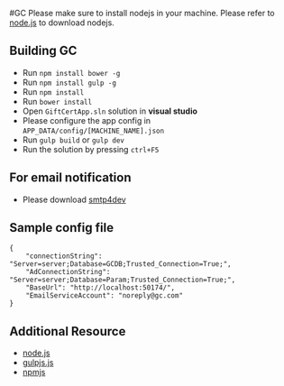 #GC
Please make sure to install nodejs in your machine. Please refer to [node.js](http://nodejs.org/) to download nodejs.

## Building GC
* Run `npm install bower -g`
* Run `npm install gulp -g` 
* Run `npm install`
* Run `bower install`
* Open `GiftCertApp.sln` solution in **visual studio**
* Please configure the app config in  `APP_DATA/config/[MACHINE_NAME].json`
* Run `gulp build` or `gulp dev` 
* Run the solution by pressing `ctrl+F5`

## For email notification
* Please download [smtp4dev](http://smtp4dev.codeplex.com/) 

## Sample config file
```
{
	"connectionString": "Server=server;Database=GCDB;Trusted_Connection=True;",
	"AdConnectionString": "Server=server;Database=Param;Trusted_Connection=True;",
	"BaseUrl": "http://localhost:50174/",
	"EmailServiceAccount": "noreply@gc.com"
}
```
 
## Additional Resource
* [node.js](http://nodejs.org/)
* [gulpjs.js](http://gulpjs.com/)
* [npmjs](https://www.npmjs.org/)